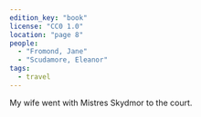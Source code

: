```yaml
---
edition_key: "book"
license: "CC0 1.0"
location: "page 8"
people:
  - "Fromond, Jane"
  - "Scudamore, Eleanor"
tags:
  - travel
---
```

My wife went with Mistres
Skydmor to the court.
